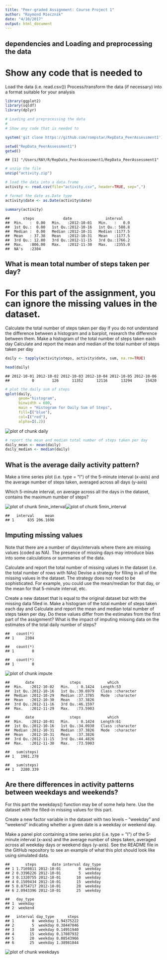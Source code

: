 ```yaml
---
title: "Peer-graded Assignment: Course Project 1"
author: "Raymond Miecznik"
date: "4/10/2017"
output: html_document
---
```


## dependencies and Loading and preprocessing the data

# Show any code that is needed to

Load the data (i.e. read.csv())
Process/transform the data (if necessary) into a format suitable for your analysis


```r
library(ggplot2)
library(sqldf)
library(dplyr)

# Loading and preprocessing the data
# 
# Show any code that is needed to

system('git clone https://github.com/rompstar/RepData_PeerAssessment1')

setwd("RepData_PeerAssessment1")
getwd()
```

```
## [1] "/Users/RAY/R/RepData_PeerAssessment1/RepData_PeerAssessment1"
```

```r
# unzip the file
unzip("activity.zip")

# load the data into a data.frame
activity <- read.csv(file="activity.csv", header=TRUE, sep=",")

# format the date as.Date type
activity$date <- as.Date(activity$date)

summary(activity)
```

```
##      steps             date               interval     
##  Min.   :  0.00   Min.   :2012-10-01   Min.   :   0.0  
##  1st Qu.:  0.00   1st Qu.:2012-10-16   1st Qu.: 588.8  
##  Median :  0.00   Median :2012-10-31   Median :1177.5  
##  Mean   : 37.38   Mean   :2012-10-31   Mean   :1177.5  
##  3rd Qu.: 12.00   3rd Qu.:2012-11-15   3rd Qu.:1766.2  
##  Max.   :806.00   Max.   :2012-11-30   Max.   :2355.0  
##  NA's   :2304
```


## What is mean total number of steps taken per day?

# For this part of the assignment, you can ignore the missing values in the dataset.

Calculate the total number of steps taken per day
If you do not understand the difference between a histogram and a barplot, research the difference between them. 
Make a histogram of the total number of steps taken each day
Calculate and report the mean and median of the total number of steps taken per day


```r
daily <- tapply(activity$steps, activity$date, sum, na.rm=TRUE)

head(daily)
```

```
## 2012-10-01 2012-10-02 2012-10-03 2012-10-04 2012-10-05 2012-10-06 
##          0        126      11352      12116      13294      15420
```

```r
# plot the daily sum of steps
qplot(daily,
      geom="histogram",
      binwidth = 600,
      main = "Histogram for Daily Sum of Steps",
      fill=I("blue"),
      col=I("red"),
      alpha=I(.2))
```

![plot of chunk daily](figure/daily-1.png)

```r
# report the mean and median total number of steps taken per day
daily_mean <- mean(daily)
daily_median <- median(daily)
```

## What is the average daily activity pattern?

Make a time series plot (i.e. type = "l") of the 5-minute interval (x-axis) and the average number of steps taken, averaged across all days (y-axis)

Which 5-minute interval, on average across all the days in the dataset, contains the maximum number of steps?

![plot of chunk 5min_interval](figure/5min_interval-1.png)![plot of chunk 5min_interval](figure/5min_interval-2.png)

```
##   interval     mean
## 1      835 206.1698
```

## Imputing missing values

Note that there are a number of days/intervals where there are missing values (coded as NA). The presence of missing days may introduce bias into some calculations or summaries of the data.

Calculate and report the total number of missing values in the dataset (i.e. the total number of rows with NAs)
Devise a strategy for filling in all of the missing values in the dataset. The strategy does not need to be sophisticated. For example, you could use the mean/median for that day, or the mean for that 5-minute interval, etc.
    
Create a new dataset that is equal to the original dataset but with the missing data filled in.
Make a histogram of the total number of steps taken each day and Calculate and report the mean and median total number of steps taken per day. Do these values differ from the estimates from the first part of the assignment? What is the impact of imputing missing data on the estimates of the total daily number of steps?


```
##   count(*)
## 1     2304
```

```
##   count(*)
## 1        0
```

```
##   count(*)
## 1        0
```

![plot of chunk impute](figure/impute-1.png)

```
##       date                steps            which          
##  Min.   :2012-10-02   Min.   : 0.1424   Length:53         
##  1st Qu.:2012-10-16   1st Qu.:30.6979   Class :character  
##  Median :2012-10-29   Median :37.3785   Mode  :character  
##  Mean   :2012-10-30   Mean   :37.3826                     
##  3rd Qu.:2012-11-16   3rd Qu.:46.1597                     
##  Max.   :2012-11-29   Max.   :73.5903
```

```
##       date                steps            which          
##  Min.   :2012-10-01   Min.   : 0.1424   Length:61         
##  1st Qu.:2012-10-16   1st Qu.:34.0938   Class :character  
##  Median :2012-10-31   Median :37.3826   Mode  :character  
##  Mean   :2012-10-31   Mean   :37.3826                     
##  3rd Qu.:2012-11-15   3rd Qu.:44.4826                     
##  Max.   :2012-11-30   Max.   :73.5903
```

```
##   sum(steps)
## 1   1981.278
```

```
##   sum(steps)
## 1   2280.339
```


## Are there differences in activity patterns between weekdays and weekends?

For this part the weekdays() function may be of some help here. Use the dataset with the filled-in missing values for this part.

Create a new factor variable in the dataset with two levels – “weekday” and “weekend” indicating whether a given date is a weekday or weekend day.

Make a panel plot containing a time series plot (i.e. type = "l") of the 5-minute interval (x-axis) and the average number of steps taken, averaged across all weekday days or weekend days (y-axis). See the README file in the GitHub repository to see an example of what this plot should look like using simulated data.


```
##       steps       date interval day_type
## 1 1.7169811 2012-10-01        0  weekday
## 2 0.3396226 2012-10-01        5  weekday
## 3 0.1320755 2012-10-01       10  weekday
## 4 0.1509434 2012-10-01       15  weekday
## 5 0.0754717 2012-10-01       20  weekday
## 6 2.0943396 2012-10-01       25  weekday
```

```
##   day_type
## 1  weekday
## 2  weekend
```

```
##   interval day_type      steps
## 1        0  weekday 1.94375222
## 2        5  weekday 0.38447846
## 3       10  weekday 0.14951940
## 4       15  weekday 0.17087932
## 5       20  weekday 0.08543966
## 6       25  weekday 1.38981844
```

![plot of chunk weekdays](figure/weekdays-1.png)

